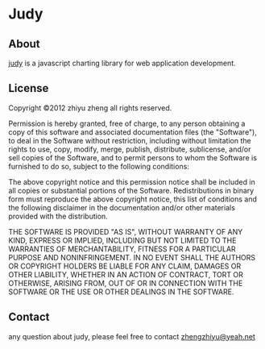 Judy
=============

About
-------------------------
[judy](http://github.com/nodengine/judy) is a javascript charting library for web application development.

License
-------------------------
Copyright ©2012  zhiyu zheng    all rights reserved.

Permission is hereby granted, free of charge, to any person obtaining a copy of this software and associated documentation files (the "Software"), to deal in the Software without restriction, including without limitation the rights to use, copy, modify, merge, publish, distribute, sublicense, and/or sell copies of the Software, and to permit persons to whom the Software is furnished to do so, subject to the following conditions:

The above copyright notice and this permission notice shall be included in all copies or substantial portions of the Software. 
Redistributions in binary form must reproduce the above copyright notice, this list of conditions and the following disclaimer in the documentation and/or other materials provided with the distribution.

THE SOFTWARE IS PROVIDED "AS IS", WITHOUT WARRANTY OF ANY KIND, EXPRESS OR IMPLIED, INCLUDING BUT NOT LIMITED TO THE WARRANTIES OF MERCHANTABILITY, FITNESS FOR A PARTICULAR PURPOSE AND NONINFRINGEMENT. IN NO EVENT SHALL THE AUTHORS OR COPYRIGHT HOLDERS BE LIABLE FOR ANY CLAIM, DAMAGES OR OTHER LIABILITY, WHETHER IN AN ACTION OF CONTRACT, TORT OR OTHERWISE, ARISING FROM, OUT OF OR IN CONNECTION WITH THE SOFTWARE OR THE USE OR OTHER DEALINGS IN THE SOFTWARE.

Contact
-------------------------
any question about judy, please feel free to contact zhengzhiyu@yeah.net
